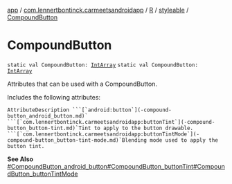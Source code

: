 [app](../../../index.md) / [com.lennertbontinck.carmeetsandroidapp](../../index.md) / [R](../index.md) / [styleable](index.md) / [CompoundButton](./-compound-button.md)

# CompoundButton

`static val CompoundButton: `[`IntArray`](https://kotlinlang.org/api/latest/jvm/stdlib/kotlin/-int-array/index.html)
`static val CompoundButton: `[`IntArray`](https://kotlinlang.org/api/latest/jvm/stdlib/kotlin/-int-array/index.html)

Attributes that can be used with a CompoundButton.

Includes the following attributes:

    AttributeDescription ```[`android:button`](-compound-button_android_button.md)` ```[`com.lennertbontinck.carmeetsandroidapp:buttonTint`](-compound-button_button-tint.md)`Tint to apply to the button drawable. ```[`com.lennertbontinck.carmeetsandroidapp:buttonTintMode`](-compound-button_button-tint-mode.md)`Blending mode used to apply the button tint.

**See Also**
[#CompoundButton_android_button](-compound-button_android_button.md)[#CompoundButton_buttonTint](-compound-button_button-tint.md)[#CompoundButton_buttonTintMode](-compound-button_button-tint-mode.md)

